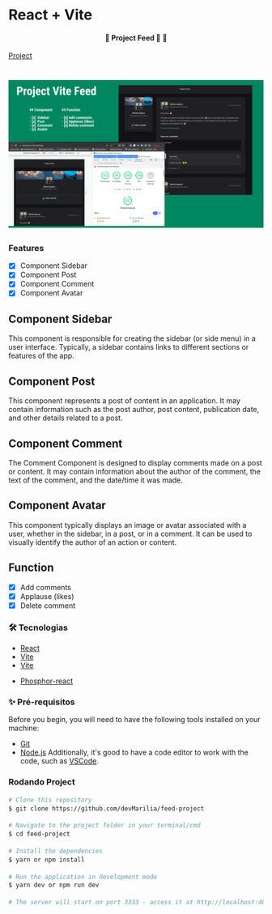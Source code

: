 # React + Vite
<h4 align="center"> 
	🚧  Project Feed 🚀  🚧
</h4>

[Project](https://feed-project-vite.netlify.app/) 

<h1 align="center">
  <img alt="Project Feed" title="#Project Feed" src="src/assets/Capa (2).png" />
</h1>

### Features

- [x] Component Sidebar
- [x] Component Post
- [x] Component Comment
- [x] Component Avatar

## Component Sidebar

This component is responsible for creating the sidebar (or side menu) in a user interface. Typically, a sidebar contains links to different sections or features of the app.


## Component Post

This component represents a post of content in an application. It may contain information such as the post author, post content, publication date, and other details related to a post.

## Component Comment

The Comment Component is designed to display comments made on a post or content. It may contain information about the author of the comment, the text of the comment, and the date/time it was made.

## Component Avatar

This component typically displays an image or avatar associated with a user, whether in the sidebar, in a post, or in a comment. It can be used to visually identify the author of an action or content.

## Function

- [x] Add comments 
- [x] Applause (likes) 
- [x] Delete comment

### 🛠 Tecnologias

- [React](https://pt-br.reactjs.org/)
- [Vite](https://vitejs.dev/)
- [Vite](https://reactrouter.com/en/main)
<!-- - Date-fns -->
- [Phosphor-react](https://phosphoricons.com/)

### ✨ Pré-requisitos

Before you begin, you will need to have the following tools installed on your machine:
- [Git](https://git-scm.com)
- [Node.js](https://nodejs.org/en)
Additionally, it's good to have a code editor to work with the code, such as [VSCode](https://code.visualstudio.com/).


### Rodando Project

```bash
# Clone this repository
$ git clone https://github.com/devMarilia/feed-project

# Navigate to the project folder in your terminal/cmd
$ cd feed-project

# Install the dependencies
$ yarn or npm install

# Run the application in development mode
$ yarn dev or npm run dev

# The server will start on port 3333 - access it at http://localhost:4000/

```
